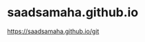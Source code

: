 
# saadsamaha.github.io

<a target="_blank" href="https://saadsamaha.github.io">https://saadsamaha.github.io/git</a>

